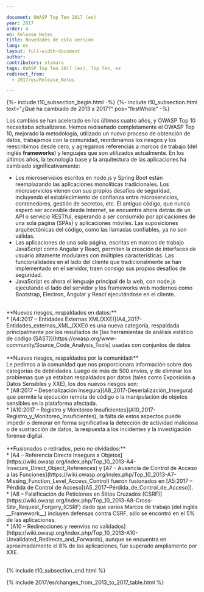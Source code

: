 ```yaml
---

document: OWASP Top Ten 2017 (es)
year: 2017
order: 4
en: Release Notes
title: Novedades de esta versión
lang: es
layout: full-width-document
author:
contributors: vtamara
tags: OWASP Top Ten 2017 (es), Top Ten, es
redirect_from:
  - 2017/es/Release_Notes

---
```

{%- include t10_subsection_begin.html -%}
{%- include t10_subsection.html text="¿Qué ha cambiado de 2013 a 2017?" pos="firstWhole" -%}

Los cambios se han acelerado en los últimos cuatro años, y OWASP Top 10
necesitaba actualizarse.
Hemos rediseñado completamente el OWASP Top 10, mejorado la metodología,
utilizado un nuevo proceso de obtención de datos, trabajamos con la
comunidad, reordenamos los riesgos y los reescribimos desde cero, y agregamos
referencias a marcos de trabajo (del inglés __frameworks__) y lenguajes que 
son utilizados actualmente.
En los últimos años, la tecnología base y la arquitectura de las
aplicaciones ha cambiado significativamente:<br>
* Los microservicios escritos en node.js y Spring Boot están reemplazando las
  aplicaciones monolíticas tradicionales. Los microservicios vienen con sus
  propios desafíos de seguridad, incluyendo el establecimiento de confianza
  entre microservicios, contenedores, gestión de secretos, etc. El antiguo
  código, que nunca esperó ser accesible desde Internet, se encuentra ahora
  detrás de un API o servicio RESTful, esperando a ser consumido por
  aplicaciones de una sola página (SPAs) y aplicaciones móviles.
  Las suposiciones arquitectónicas del código, como las llamadas
  confiables, ya no son válidas.<br>
* Las aplicaciones de una sola página, escritas en marcos de trabajo 
  JavaScript como
  Angular y React, permiten la creación de interfaces de usuario altamente
  modulares con múltiples características. Las funcionalidades en el lado
  del cliente que tradicionalmente se han implementado en el servidor,
  traen consigo sus propios desafíos de seguridad.<br>
* JavaScript es ahora el lenguaje principal de la web, con node.js ejecutando
  el lado del servidor y los frameworks web modernos como Bootstrap,
  Electron, Angular y React ejecutándose en el cliente.<br>
<br>
**Nuevos riesgos, respaldados en datos:**<br>
* [A4:2017 – Entidades Externas XML(XXE)](A4_2017-Entidades_externas_XML_(XXE))
  es una nueva categoría, respaldada principalmente por los resultados de
  [las herramientas de análisis estático de código (SAST)](https://owasp.org/www-community/Source_Code_Analysis_Tools)
  usadas con conjuntos de datos<br>
<br>
**Nuevos riesgos, respaldados por la comunidad:**<br>
Le pedimos a la comunidad que nos proporcionara información sobre dos
categorías de debilidades. Luego de más de 500 envíos, y de eliminar
los problemas que ya estaban respaldados por datos (tales como Exposición
a Datos Sensibles y XXE), los dos nuevos riesgos son: <br>
* [A8:2017 – Deserialización Insegura](A8_2017-Deserialización_Insegura) que
  permite la ejecución remota de código o la manipulación de objetos
  sensibles en la plataforma afectada.<br>
* [A10:2017 – Registro y Monitoreo Insuficientes](A10_2017-Registro_y_Monitoreo_Insuficientes),
  la falta de estos aspectos puede impedir o demorar en forma significativa
  la detección de actividad maliciosa o de sustracción de datos, la respuesta
  a los incidentes y la investigación forense digital.<br>
<br>
**Fusionados o retirados, pero no olvidados:**<br>
* [A4 – Referencia Directa Insegura a Objetos](https://wiki.owasp.org/index.php/Top_10_2013-A4-Insecure_Direct_Object_References) y
  [A7 – Ausencia de Control de Acceso a las Funciones](https://wiki.owasp.org/index.php/Top_10_2013-A7-Missing_Function_Level_Access_Control) fueron
  fusionados en [A5:2017 – Pérdida de Control de Acceso](A5_2017–Pérdida_de_Control_de_Acceso]).<br>
* [A8 – Falsificación de Peticiones en Sitios Cruzados (CSRF)](https://wiki.owasp.org/index.php/Top_10_2013-A8-Cross-Site_Request_Forgery_(CSRF)
  dado que varios Marcos de trabajo (del inglés __Framework__) incluyen
  defensas contra CSRF, sólo se encontró en el 5% de las aplicaciones.<br>
* [A10 – Redirecciones y reenvíos no validados](https://wiki.owasp.org/index.php/Top_10_2013-A10-Unvalidated_Redirects_and_Forwards),
  aunque se encuentra en aproximadamente el 8% de las aplicaciones,
  fue superado ampliamente por XXE.<br>
<br>

{% include t10_subsection_end.html %}

{% include 2017/es/changes_from_2013_to_2017_table.html %}
